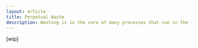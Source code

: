 ```yaml
---
layout: article
title: Perpetual Waste
description: Wasting is in the core of many processes that run in the fashion brands today. It's easy to change, but then, the brands will need to stop being themselves.
---
```



[wip]
